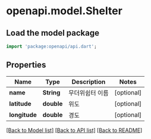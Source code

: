 # openapi.model.Shelter

## Load the model package
```dart
import 'package:openapi/api.dart';
```

## Properties
Name | Type | Description | Notes
------------ | ------------- | ------------- | -------------
**name** | **String** | 무더위쉼터 이름 | [optional] 
**latitude** | **double** | 위도 | [optional] 
**longitude** | **double** | 경도 | [optional] 

[[Back to Model list]](../README.md#documentation-for-models) [[Back to API list]](../README.md#documentation-for-api-endpoints) [[Back to README]](../README.md)


